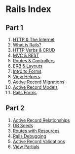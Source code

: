# Rails Index

## Part 1
1. [HTTP & The Internet](./http-and-the-internet.md)  
1. [What is Rails?](./what-is-ruby-on-rails.md)  
1. [HTTP Verbs & CRUD](./http-verbs-crud-and-idempotency.md)  
1. [MVC & REST](./mvc-and-restful-routing.md)  
1. [Routes & Controllers](./routes-controllers-and-views.md)  
1. [ERB & Layouts](./ERB-and-Layouts.md)  
1. [Intro to Forms](./html-forms.md)  
1. [View Helpers]()  
1. [Active Record Migrations]()  
1. [Active Record Models]()  
1. [Rails Forms]()

## Part 2
1. [Active Record Relationships]()  
1. [DB Seeds]()  
1. [Routes with Resources]()  
1. [Rails Debugging]()  
1. [Active Record Validations]()  
1. [View Partials]()  
